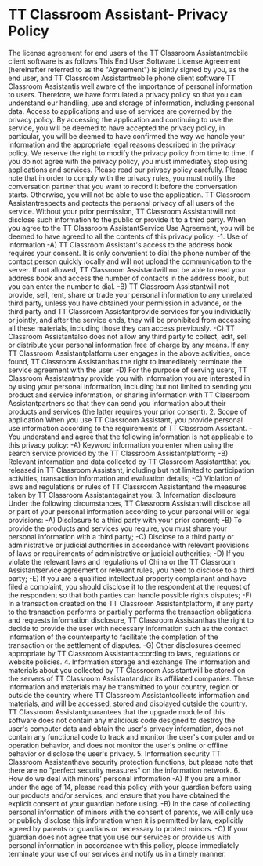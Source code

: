 # TT Classroom Assistant- Privacy Policy
The license agreement for end users of the TT Classroom Assistantmobile client software is as follows
This End User Software License Agreement (hereinafter referred to as the "Agreement") is jointly signed by you, as the end user, and TT Classroom Assistantmobile phone client software
TT Classroom Assistantis well aware of the importance of personal information to users. Therefore, we have formulated a privacy policy so that you can understand our handling, use and storage of information, including personal data. Access to applications and use of services are governed by the privacy policy.
By accessing the application and continuing to use the service, you will be deemed to have accepted the privacy policy, in particular, you will be deemed to have confirmed the way we handle your information and the appropriate legal reasons described in the privacy policy. We reserve the right to modify the privacy policy from time to time. If you do not agree with the privacy policy, you must immediately stop using applications and services. Please read our privacy policy carefully.
Please note that in order to comply with the privacy rules, you must notify the conversation partner that you want to record it before the conversation starts. Otherwise, you will not be able to use the application.
TT Classroom Assistantrespects and protects the personal privacy of all users of the service. Without your prior permission, TT Classroom Assistantwill not disclose such information to the public or provide it to a third party. When you agree to the TT Classroom AssistantService Use Agreement, you will be deemed to have agreed to all the contents of this privacy policy.
-1. Use of information
-A) TT Classroom Assistant's access to the address book requires your consent. It is only convenient to dial the phone number of the contact person quickly locally and will not upload the communication to the server. If not allowed, TT Classroom Assistantwill not be able to read your address book and access the number of contacts in the address book, but you can enter the number to dial.
-B) TT Classroom Assistantwill not provide, sell, rent, share or trade your personal information to any unrelated third party, unless you have obtained your permission in advance, or the third party and TT Classroom Assistantprovide services for you individually or jointly, and after the service ends, they will be prohibited from accessing all these materials, including those they can access previously.
-C) TT Classroom Assistantalso does not allow any third party to collect, edit, sell or distribute your personal information free of charge by any means. If any TT Classroom Assistantplatform user engages in the above activities, once found, TT Classroom Assistanthas the right to immediately terminate the service agreement with the user.
-D) For the purpose of serving users, TT Classroom Assistantmay provide you with information you are interested in by using your personal information, including but not limited to sending you product and service information, or sharing information with TT Classroom Assistantpartners so that they can send you information about their products and services (the latter requires your prior consent).
2. Scope of application
When you use TT Classroom Assistant, you provide personal use information according to the requirements of TT Classroom Assistant.
-You understand and agree that the following information is not applicable to this privacy policy:
-A) Keyword information you enter when using the search service provided by the TT Classroom Assistantplatform;
-B) Relevant information and data collected by TT Classroom Assistantthat you released in TT Classroom Assistant, including but not limited to participation activities, transaction information and evaluation details;
-C) Violation of laws and regulations or rules of TT Classroom Assistantand the measures taken by TT Classroom Assistantagainst you.
3. Information disclosure Under the following circumstances, TT Classroom Assistantwill disclose all or part of your personal information according to your personal will or legal provisions:
-A) Disclosure to a third party with your prior consent;
-B) To provide the products and services you require, you must share your personal information with a third party;
-C) Disclose to a third party or administrative or judicial authorities in accordance with relevant provisions of laws or requirements of administrative or judicial authorities;
-D) If you violate the relevant laws and regulations of China or the TT Classroom Assistantservice agreement or relevant rules, you need to disclose to a third party;
-E) If you are a qualified intellectual property complainant and have filed a complaint, you should disclose it to the respondent at the request of the respondent so that both parties can handle possible rights disputes;
-F) In a transaction created on the TT Classroom Assistantplatform, if any party to the transaction performs or partially performs the transaction obligations and requests information disclosure, TT Classroom Assistanthas the right to decide to provide the user with necessary information such as the contact information of the counterparty to facilitate the completion of the transaction or the settlement of disputes.
-G) Other disclosures deemed appropriate by TT Classroom Assistantaccording to laws, regulations or website policies.
4. Information storage and exchange The information and materials about you collected by TT Classroom Assistantwill be stored on the servers of TT Classroom Assistantand/or its affiliated companies. These information and materials may be transmitted to your country, region or outside the country where TT Classroom Assistantcollects information and materials, and will be accessed, stored and displayed outside the country.
TT Classroom Assistantguarantees that the upgrade module of this software does not contain any malicious code designed to destroy the user's computer data and obtain the user's privacy information, does not contain any functional code to track and monitor the user's computer and or operation behavior, and does not monitor the user's online or offline behavior or disclose the user's privacy.
5. Information security
TT Classroom Assistanthave security protection functions, but please note that there are no "perfect security measures" on the information network.
6. How do we deal with minors' personal information
-A) If you are a minor under the age of 14, please read this policy with your guardian before using our products and/or services, and ensure that you have obtained the explicit consent of your guardian before using.
-B) In the case of collecting personal information of minors with the consent of parents, we will only use or publicly disclose this information when it is permitted by law, explicitly agreed by parents or guardians or necessary to protect minors.
-C) If your guardian does not agree that you use our services or provide us with personal information in accordance with this policy, please immediately terminate your use of our services and notify us in a timely manner.
